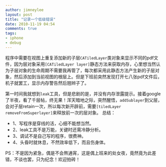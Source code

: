```yaml
---
author: jimneylee
layout: post
title: "记录一个低级错误"
date: 2010-11-19 04:54
comments: true
tags:
- iphone
- debug
---
```


程序中需要在视图上重复添加新的子层`CATiledLayer`类对象来显示不同的pdf文件，因为层对象采用`[CATiledLayer layer]`静态方法来获取内存，心里想当然认为子层对象的生命周期不需要我再管了，每次都采用此静态方法产生新的子层对象，然后添加到当前视图的根层上。但是下班前突然发现打开七八张pdf文件后，机子就罢工，显示内存警告然后翘辫子了。

第一时间我就想到`leak`工具，但是悲剧的是，并没有内存泄露提示。接着google了半夜，看了千层帖，终无果！浑天暗地之际，突然醒悟，`addSublayer`到父层，会对子层retain一次，所以每次新开辟前，需要`[tiledLayer removeFromSuperlayer]`来释放前一次的层对象。
总结：

* 1、写程序是穿线的活，心细不能想当然。
* 2、leak工具不是万能，关键时还需冷静分析。
* 3、调试不是自己写的程序，很费神。
* 4、头昏时就休息，不然效率低下，而且伤身体。

PS：不是因为紧急，偶是不会熬通宵，这是偶上班来的处女夜，竟然竟为此差错，不谈也罢，只为纪念！欢迎拍砖！
